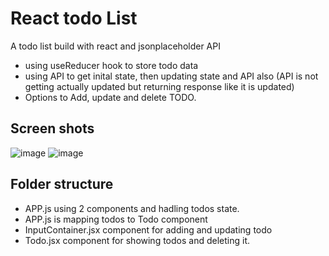 # React todo List

A todo list build with react and jsonplaceholder API

- using useReducer hook to store todo data
- using API to get inital state, then updating state and API also (API is not getting actually updated but returning response like it is updated)
- Options to Add, update and delete TODO.

## Screen shots

![image](https://github.com/anuragsharma50/react-todo/assets/59228106/ccb55fc4-0f1f-4603-9a91-92c157aa9611)
![image](https://github.com/anuragsharma50/react-todo/assets/59228106/4eaf6142-a44a-4b81-b9cf-de20c0e6c3d3)

## Folder structure

- APP.js using 2 components and hadling todos state.
- APP.js is mapping todos to Todo component
- InputContainer.jsx component for adding and updating todo
- Todo.jsx component for showing todos and deleting it.
